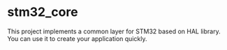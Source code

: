 # stm32_core

This project implements a common layer for STM32 based on HAL library. You can use it to create your application quickly.
